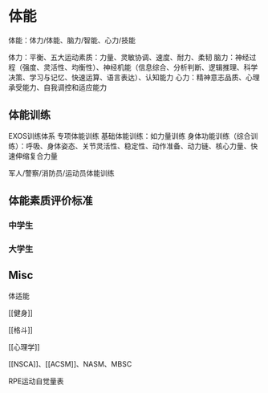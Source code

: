 # 体能

体能：体力/体能、脑力/智能、心力/技能

体力：平衡、五大运动素质：力量、灵敏协调、速度、耐力、柔韧
脑力：神经过程（强度、灵活性、均衡性）、神经机能（信息综合、分析判断、逻辑推理、科学决策、学习与记忆、快速运算、语言表达）、认知能力
心力：精神意志品质、心理承受能力、自我调控和适应能力


## 体能训练
EXOS训练体系
专项体能训练
基础体能训练：如力量训练
身体功能训练（综合训练）：呼吸、身体姿态、关节灵活性、稳定性、动作准备、动力链、核心力量、快速伸缩复合力量

军人/警察/消防员/运动员体能训练

## 体能素质评价标准

### 中学生

### 大学生




## Misc

体适能

[[健身]]

[[格斗]]

[[心理学]]

[[NSCA]]、[[ACSM]]、NASM、MBSC

RPE运动自觉量表



